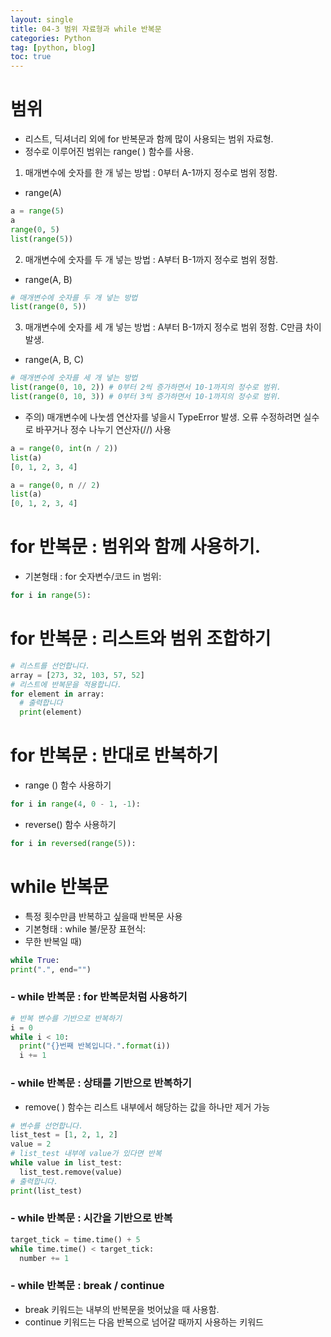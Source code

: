 ```yaml
---
layout: single
title: 04-3 범위 자료형과 while 반복문
categories: Python
tag: [python, blog]
toc: true
---
```


# 범위
- 리스트, 딕셔너리 외에 for 반복문과 함께 많이 사용되는 범위 자료형.
- 정수로 이루어진 범위는 range( ) 함수를 사용.
 1) 매개변수에 숫자를 한 개 넣는 방법 : 0부터 A-1까지 정수로 범위 정함.
- range(A)

```python
a = range(5)
a
range(0, 5)
list(range(5))
```

 2) 매개변수에 숫자를 두 개 넣는 방법 : A부터 B-1까지 정수로 범위 정함.
- range(A, B)

```python
# 매개변수에 숫자를 두 개 넣는 방법
list(range(0, 5))
```

 3) 매개변수에 숫자를 세 개 넣는 방법 : A부터 B-1까지 정수로 범위 정함. C만큼 차이 발생.
- range(A, B, C)

```python
# 매개변수에 숫자를 세 개 넣는 방법
list(range(0, 10, 2)) # 0부터 2씩 증가하면서 10-1까지의 정수로 범위.
list(range(0, 10, 3)) # 0부터 3씩 증가하면서 10-1까지의 정수로 범위.
```

 * 주의) 매개변수에 나눗셈 연산자를 넣을시 TypeError 발생. 오류 수정하려면 실수로 바꾸거나 정수 나누기 연산자(//) 사용

```python
a = range(0, int(n / 2))
list(a)
[0, 1, 2, 3, 4]
```

```python
a = range(0, n // 2)
list(a)
[0, 1, 2, 3, 4]
```

# for 반복문 : 범위와 함께 사용하기.
- 기본형태 : for 숫자변수/코드 in 범위:

```python
for i in range(5):
```

# for 반복문 : 리스트와 범위 조합하기

```python
# 리스트를 선언합니다.
array = [273, 32, 103, 57, 52]
# 리스트에 반복문을 적용합니다.
for element in array:
  # 출력합니다
  print(element)
```

# for 반복문 : 반대로 반복하기
- range () 함수 사용하기

```python
for i in range(4, 0 - 1, -1):
```

- reverse() 함수 사용하기

```python
for i in reversed(range(5)):
```

# while 반복문
- 특정 횟수만큼 반복하고 싶을때 반복문 사용
- 기본형태 : while 불/문장 표현식:
- 무한 반복일 때) 

```python
while True:
print(".", end="")
```

### - while 반복문 : for 반복문처럼 사용하기

```python
# 반복 변수를 기반으로 반복하기
i = 0
while i < 10:
  print("{}번째 반복입니다.".format(i))
  i += 1
```

### - while 반복문 : 상태를 기반으로 반복하기
- remove( ) 함수는 리스트 내부에서 해당하는 값을 하나만 제거 가능

```python
# 변수를 선언합니다.
list_test = [1, 2, 1, 2]
value = 2
# list_test 내부에 value가 있다면 반복
while value in list_test:
  list_test.remove(value)
# 출력합니다.
print(list_test)
```

### - while 반복문 : 시간을 기반으로 반복

```python
target_tick = time.time() + 5
while time.time() < target_tick:
  number += 1
```

### - while 반복문 : break / continue
- break 키워드는 내부의 반복문을 벗어났을 때 사용함.
- continue 키워드는 다음 반복으로 넘어갈 때까지 사용하는 키워드
